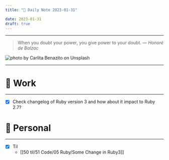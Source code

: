 ```yaml
---
title: "🌱 Daily Note 2023-01-31"

date: 2023-01-31
draft: true
---
```



---

> When you doubt your power, you give power to your doubt.
> — <cite>Honoré de Balzac</cite>

![photo by Carlita Benazito on Unsplash](https://images.unsplash.com/photo-1558293842-c0fd3db86157?crop=entropy&cs=tinysrgb&fm=jpg&ixid=MnwzNjM5Nzd8MHwxfHJhbmRvbXx8fHx8fHx8fDE2NzUxMzIyNDA&ixlib=rb-4.0.3&q=80&w=500&h=500)

---


# 💼 Work
---
- [x] Check changelog of Ruby version 3 and how about it impact to Ruby 2.7?


# 🌱 Personal
---
- [x] Til
	-  [[50 til/51 Code/05 Ruby/Some Change in Ruby3]] 
